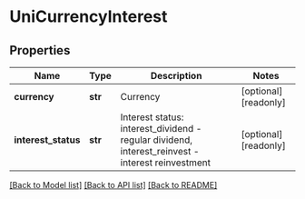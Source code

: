 # UniCurrencyInterest

## Properties
Name | Type | Description | Notes
------------ | ------------- | ------------- | -------------
**currency** | **str** | Currency | [optional] [readonly] 
**interest_status** | **str** | Interest status: interest_dividend - regular dividend, interest_reinvest - interest reinvestment | [optional] [readonly] 

[[Back to Model list]](../README.md#documentation-for-models) [[Back to API list]](../README.md#documentation-for-api-endpoints) [[Back to README]](../README.md)


